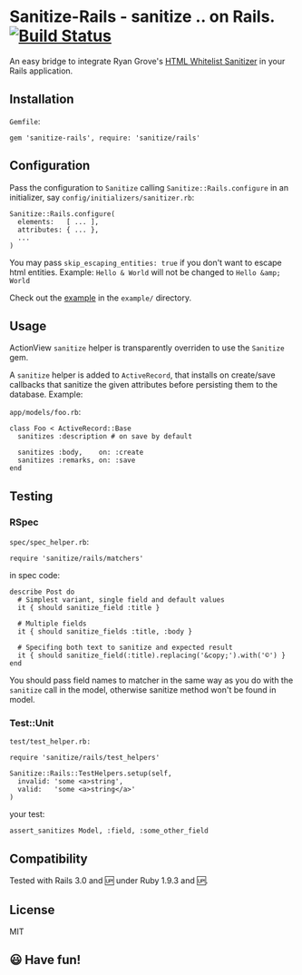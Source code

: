 # Sanitize-Rails - sanitize .. on Rails. [![Build Status](https://travis-ci.org/vjt/sanitize-rails.png)](https://travis-ci.org/vjt/sanitize-rails)

An easy bridge to integrate Ryan Grove's [HTML Whitelist Sanitizer][sanitize]
in your Rails application.

## Installation

`Gemfile`:

    gem 'sanitize-rails', require: 'sanitize/rails'

## Configuration

Pass the configuration to `Sanitize` calling `Sanitize::Rails.configure` in
an initializer, say `config/initializers/sanitizer.rb`:

    Sanitize::Rails.configure(
      elements:   [ ... ],
      attributes: { ... },
      ...
    )

You may pass `skip_escaping_entities: true` if you don't want to escape
html entities. Example: `Hello & World` will not be changed to
`Hello &amp; World`

Check out the [example][] in the `example/` directory.

## Usage

ActionView `sanitize` helper is transparently overriden to use the `Sanitize`
gem.

A `sanitize` helper is added to `ActiveRecord`, that installs on create/save
callbacks that sanitize the given attributes before persisting them to the
database. Example:

`app/models/foo.rb`:

    class Foo < ActiveRecord::Base
      sanitizes :description # on save by default

      sanitizes :body,    on: :create
      sanitizes :remarks, on: :save
    end

## Testing

### RSpec

`spec/spec_helper.rb`:

    require 'sanitize/rails/matchers'

in spec code:

    describe Post do
      # Simplest variant, single field and default values
      it { should sanitize_field :title }

      # Multiple fields
      it { should sanitize_fields :title, :body }

      # Specifing both text to sanitize and expected result
      it { should sanitize_field(:title).replacing('&copy;').with('©') }
    end

You should pass field names to matcher in the same way as you do with the
`sanitize` call in the model, otherwise sanitize method won't be found in
model.

### Test::Unit

`test/test_helper.rb:`

    require 'sanitize/rails/test_helpers'

    Sanitize::Rails::TestHelpers.setup(self,
      invalid: 'some <a>string',
      valid:   'some <a>string</a>'
    )

your test:

    assert_sanitizes Model, :field, :some_other_field

## Compatibility

Tested with Rails 3.0 and :up: under Ruby 1.9.3 and :up:.

## License

MIT

## :smiley: Have fun!

[sanitize]: https://github.com/rgrove/sanitize
[example]: https://github.com/vjt/sanitize-rails/blob/master/example/sanitizer.rb

